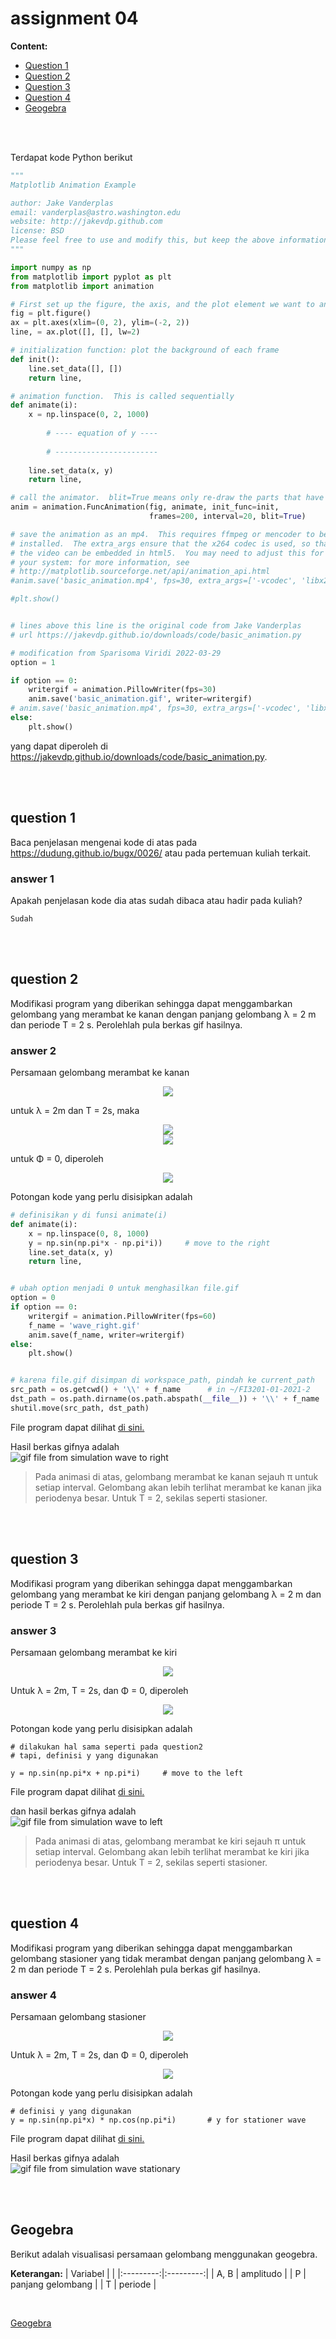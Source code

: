 # assignment 04

**Content:**
- [Question 1](#q1)
- [Question 2](#q2)
- [Question 3](#q3)
- [Question 4](#q4)
- [Geogebra](#geogebra)

<br>
<br>

Terdapat kode Python berikut

```python
"""
Matplotlib Animation Example

author: Jake Vanderplas
email: vanderplas@astro.washington.edu
website: http://jakevdp.github.com
license: BSD
Please feel free to use and modify this, but keep the above information. Thanks!
"""

import numpy as np
from matplotlib import pyplot as plt
from matplotlib import animation

# First set up the figure, the axis, and the plot element we want to animate
fig = plt.figure()
ax = plt.axes(xlim=(0, 2), ylim=(-2, 2))
line, = ax.plot([], [], lw=2)

# initialization function: plot the background of each frame
def init():
    line.set_data([], [])
    return line,

# animation function.  This is called sequentially
def animate(i):
    x = np.linspace(0, 2, 1000)
		
		# ---- equation of y ----
		
		# -----------------------
		
    line.set_data(x, y)
    return line,

# call the animator.  blit=True means only re-draw the parts that have changed.
anim = animation.FuncAnimation(fig, animate, init_func=init,
                               frames=200, interval=20, blit=True)

# save the animation as an mp4.  This requires ffmpeg or mencoder to be
# installed.  The extra_args ensure that the x264 codec is used, so that
# the video can be embedded in html5.  You may need to adjust this for
# your system: for more information, see
# http://matplotlib.sourceforge.net/api/animation_api.html
#anim.save('basic_animation.mp4', fps=30, extra_args=['-vcodec', 'libx264'])

#plt.show()


# lines above this line is the original code from Jake Vanderplas
# url https://jakevdp.github.io/downloads/code/basic_animation.py

# modification from Sparisoma Viridi 2022-03-29
option = 1

if option == 0:
	writergif = animation.PillowWriter(fps=30)
	anim.save('basic_animation.gif', writer=writergif)
# anim.save('basic_animation.mp4', fps=30, extra_args=['-vcodec', 'libx264'])
else:
	plt.show()


```
yang dapat diperoleh di <https://jakevdp.github.io/downloads/code/basic_animation.py>.

<br>
<br>

## question 1 <a name="q1"></a>
Baca penjelasan mengenai kode di atas pada <https://dudung.github.io/bugx/0026/> atau pada pertemuan kuliah terkait.

### answer 1
Apakah penjelasan kode dia atas sudah dibaca atau hadir pada kuliah?
```
Sudah
```

<br>
<br>

## question 2 <a name="q2"></a>
Modifikasi program yang diberikan sehingga dapat menggambarkan gelombang yang merambat ke kanan dengan panjang gelombang &lambda; = 2 m dan periode T = 2 s. Perolehlah pula berkas gif hasilnya.

### answer 2
Persamaan gelombang merambat ke kanan
<!-- $$
\color{#fafafa}
y(x) = A sin(kx - \omega t + \phi)
$$ --> 

<div align="center"><img style="" src="https://render.githubusercontent.com/render/math?math=%5Ccolor%7B%23fafafa%7D%0D%0Ay(x)%20%3D%20A%20sin(kx%20-%20%5Comega%20t%20%2B%20%5Cphi)%0D"></div>


untuk &lambda; = 2m dan T = 2s, maka
<!-- $$
\color{#fafafa}
k = \frac{2 \pi}{\lambda} = \frac{2 \pi}{2} = \pi
$$ --> 

<div align="center"><img style="" src="https://render.githubusercontent.com/render/math?math=%5Ccolor%7B%23fafafa%7D%0D%0Ak%20%3D%20%5Cfrac%7B2%20%5Cpi%7D%7B%5Clambda%7D%20%3D%20%5Cfrac%7B2%20%5Cpi%7D%7B2%7D%20%3D%20%5Cpi%0D"></div>

<!-- $$
\color{#fafafa}
\omega = \frac{2 \pi}{T} = \frac{2 \pi}{2} = \pi
$$ --> 

<div align="center"><img style="" src="https://render.githubusercontent.com/render/math?math=%5Ccolor%7B%23fafafa%7D%0D%0A%5Comega%20%3D%20%5Cfrac%7B2%20%5Cpi%7D%7BT%7D%20%3D%20%5Cfrac%7B2%20%5Cpi%7D%7B2%7D%20%3D%20%5Cpi%0D"></div>

untuk &Phi; = 0, diperoleh
<!-- $$
\color{#fafafa}
y(x) = A sin(\pi x - \pi t)
$$ --> 

<div align="center"><img style="" src="https://render.githubusercontent.com/render/math?math=%5Ccolor%7B%23fafafa%7D%0D%0Ay(x)%20%3D%20A%20sin(%5Cpi%20x%20-%20%5Cpi%20t)%0D"></div>


Potongan kode yang perlu disisipkan adalah
```py
# definisikan y di funsi animate(i)
def animate(i):
    x = np.linspace(0, 8, 1000)
    y = np.sin(np.pi*x - np.pi*i))     # move to the right
    line.set_data(x, y)
    return line,


# ubah option menjadi 0 untuk menghasilkan file.gif
option = 0
if option == 0:
    writergif = animation.PillowWriter(fps=60)
    f_name = 'wave_right.gif'
    anim.save(f_name, writer=writergif)
else:
	plt.show()


# karena file.gif disimpan di workspace_path, pindah ke current_path
src_path = os.getcwd() + '\\' + f_name      # in ~/FI3201-01-2021-2
dst_path = os.path.dirname(os.path.abspath(__file__)) + '\\' + f_name
shutil.move(src_path, dst_path)
```
File program dapat dilihat [di sini.](q2_right.py)

Hasil berkas gifnya adalah \
![gif file from simulation wave to right](wave_right.gif)

> Pada animasi di atas, gelombang merambat ke kanan sejauh &pi; untuk setiap interval. 
    Gelombang akan lebih terlihat merambat ke kanan jika periodenya besar. 
    Untuk T = 2, sekilas seperti stasioner.

<br>
<br>

## question 3 <a name="q3"></a>
Modifikasi program yang diberikan sehingga dapat menggambarkan gelombang yang merambat ke kiri dengan panjang gelombang &lambda; = 2 m dan periode T = 2 s. Perolehlah pula berkas gif hasilnya.

### answer 3
Persamaan gelombang merambat ke kiri
<!-- $$
\color{#fafafa}
y(x) = A sin(kx + \omega t + \phi)
$$ --> 

<div align="center"><img style="" src="https://render.githubusercontent.com/render/math?math=%5Ccolor%7B%23fafafa%7D%0D%0Ay(x)%20%3D%20A%20sin(kx%20%2B%20%5Comega%20t%20%2B%20%5Cphi)%0D"></div>

Untuk &lambda; = 2m, T = 2s, dan &Phi; = 0, diperoleh
<!-- $$
\color{#fafafa}
y(x) = A sin(\pi x + \pi t +)
$$ --> 

<div align="center"><img style="" src="https://render.githubusercontent.com/render/math?math=%5Ccolor%7B%23fafafa%7D%0D%0Ay(x)%20%3D%20A%20sin(%5Cpi%20x%20%2B%20%5Cpi%20t)%0D"></div>

Potongan kode yang perlu disisipkan adalah
```
# dilakukan hal sama seperti pada question2
# tapi, definisi y yang digunakan

y = np.sin(np.pi*x + np.pi*i)     # move to the left

```
File program dapat dilihat [di sini.](q3_left.py)

dan hasil berkas gifnya adalah \
![gif file from simulation wave to left](wave_left.gif)

> Pada animasi di atas, gelombang merambat ke kiri sejauh &pi; untuk setiap interval. 
    Gelombang akan lebih terlihat merambat ke kiri jika periodenya besar. 
    Untuk T = 2, sekilas seperti stasioner.

<br>
<br>

## question 4 <a name="q4"></a>
Modifikasi program yang diberikan sehingga dapat menggambarkan gelombang stasioner yang tidak merambat dengan panjang gelombang &lambda; = 2 m dan periode T = 2 s. Perolehlah pula berkas gif hasilnya.

### answer 4
Persamaan gelombang stasioner
<!-- $$
\color{#fafafa}
y(x,t) = B sin(kx) cos(\omega t - \phi)
$$ --> 

<div align="center"><img style="" src="https://render.githubusercontent.com/render/math?math=%5Ccolor%7B%23fafafa%7D%0D%0Ay(x%2Ct)%20%3D%20B%20sin(kx)%20cos(%5Comega%20t%20-%20%5Cphi)%0D"></div>

Untuk &lambda; = 2m, T = 2s, dan &Phi; = 0, diperoleh
<!-- $$
\color{#fafafa}
y(x,t) = B sin(\pi x) cos(\pi t)
$$ --> 

<div align="center"><img style="" src="https://render.githubusercontent.com/render/math?math=%5Ccolor%7B%23fafafa%7D%0D%0Ay(x%2Ct)%20%3D%20B%20sin(%5Cpi%20x)%20cos(%5Cpi%20t)%0D"></div>

Potongan kode yang perlu disisipkan adalah
```
# definisi y yang digunakan
y = np.sin(np.pi*x) * np.cos(np.pi*i)       # y for stationer wave

```
File program dapat dilihat [di sini.](q4_stationer.py)

Hasil berkas gifnya adalah \
![gif file from simulation wave stationary](wave_stationer.gif)

<br>
<br>

## Geogebra <a name="geogebra"></a>

Berikut adalah visualisasi persamaan gelombang menggunakan geogebra.

**Keterangan:**
| Variabel  |           |
|:---------:|:---------:|
| A, B      | amplitudo |
| P         | panjang gelombang |
| T         | periode   |

<br>

[Geogebra](https://www.desmos.com/calculator/3g0wpmfew8)